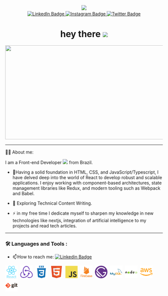 <div id="header" align="center">
<img src="https://media.giphy.com/media/gjrYDwbjnK8x36xZIO/giphy.gif">
</div>

<div id="badges" align="center">
  <a href="https://www.linkedin.com/in/penhajr">
    <img src="https://img.shields.io/badge/LinkedIn-blue?style=for-the-badge&logo=linkedin&logoColor=white" alt="LinkedIn Badge"/>
  </a>
  <a href="https://www.instagram.com/penha.adventist">
    <img src="https://img.shields.io/badge/Instagram-red?style=for-the-badge&logo=instagram&logoColor=white" alt="Instagram Badge"/>
  </a>
  <a href="https://www.twitter.com/raimundopenhajr">
    <img src="https://img.shields.io/badge/Twitter-blue?style=for-the-badge&logo=twitter&logoColor=white" alt="Twitter Badge"/>
  </a>
</div>

<h1 align="center">
  hey there
  <img src="https://media.giphy.com/media/hvRJCLFzcasrR4ia7z/giphy.gif" width="30px"/>
</h1>

<div align="center">
  <img src="https://media.giphy.com/media/dWesBcTLavkZuG35MI/giphy.gif" width="600" height="300"/>
</div>

---


:man_technologist: About me:

I am a Front-end Developer <img src="https://media.giphy.com/media/WUlplcMpOCEmTGBtBW/giphy.gif" width="30"> from Brazil.

- :telescope:Having a solid foundation in HTML, CSS, and JavaScript/Typescript, I have delved deep into the world of React to develop robust and scalable applications. I enjoy working with component-based architectures, state management libraries like Redux, and modern tooling such as Webpack and Babel.


- :seedling: Exploring Technical Content Writing.

- :zap: in my free time I dedicate myself to sharpen my knowledge in new technologies like nextjs, integration of artificial intelligence to my projects and read tech articles.



---


### :hammer_and_wrench: Languages and Tools :
- :mailbox:How to reach me: [![Linkedin Badge](https://img.shields.io/badge/-Penha-blue?style=flat&logo=Linkedin&logoColor=white)](https://www.linkedin.com/in/penhajr)



<div>
  <img src="https://raw.githubusercontent.com/devicons/devicon/master/icons/react/react-original-wordmark.svg" title="React" alt="React" width="40" height="40"/>&nbsp;
  <img src="https://raw.githubusercontent.com/devicons/devicon/master/icons/redux/redux-original.svg" title="Redux" alt="Redux" width="40" height="40"/>&nbsp;
  <img src="https://raw.githubusercontent.com/devicons/devicon/master/icons/css3/css3-plain-wordmark.svg"  title="CSS3" alt="CSS" width="40" height="40"/>&nbsp;
  <img src="https://raw.githubusercontent.com/devicons/devicon/master/icons/html5/html5-original.svg" title="HTML5" alt="HTML" width="40" height="40"/>&nbsp;
  <img src="https://raw.githubusercontent.com/devicons/devicon/master/icons/javascript/javascript-original.svg" title="JavaScript" alt="JavaScript" width="40" height="40"/>&nbsp;
  <img src="https://raw.githubusercontent.com/devicons/devicon/master/icons/firebase/firebase-plain-wordmark.svg" title="Firebase" alt="Firebase" width="40" height="40"/>&nbsp;
  <img src="https://raw.githubusercontent.com/devicons/devicon/master/icons/gatsby/gatsby-original.svg" title="Gatsby"  alt="Gatsby" width="40" height="40"/>&nbsp;
  <img src="https://raw.githubusercontent.com/devicons/devicon/master/icons/mysql/mysql-original-wordmark.svg" title="MySQL"  alt="MySQL" width="40" height="40"/>&nbsp;
  <img src="https://raw.githubusercontent.com/devicons/devicon/master/icons/nodejs/nodejs-original-wordmark.svg" title="NodeJS" alt="NodeJS" width="40" height="40"/>&nbsp;
  <img src="https://raw.githubusercontent.com/devicons/devicon/master/icons/amazonwebservices/amazonwebservices-plain-wordmark.svg" title="AWS" alt="AWS" width="40" height="40"/>&nbsp;
  <img src="https://raw.githubusercontent.com/devicons/devicon/master/icons/git/git-original-wordmark.svg" title="Git" alt="Git" width="40" height="40"/>
</div>

